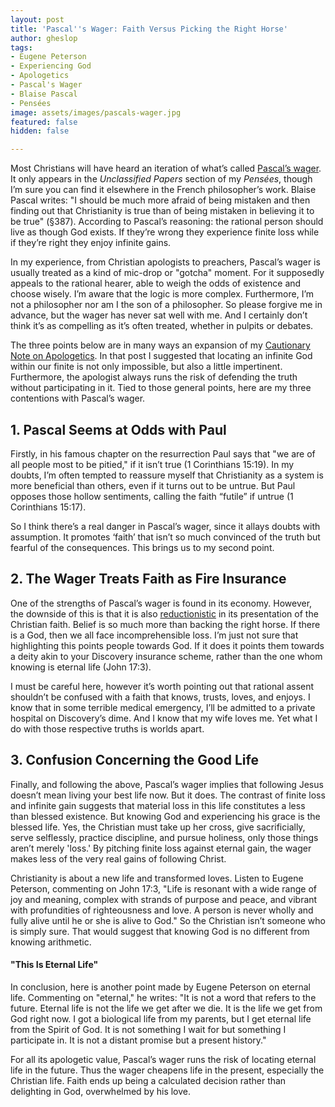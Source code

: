 ```yaml
---
layout: post
title: 'Pascal''s Wager: Faith Versus Picking the Right Horse'
author: gheslop
tags:
- Eugene Peterson
- Experiencing God
- Apologetics
- Pascal's Wager
- Blaise Pascal
- Pensées
image: assets/images/pascals-wager.jpg
featured: false
hidden: false

---
```

Most Christians will have heard an iteration of what’s called [Pascal’s wager](https://en.wikipedia.org/wiki/Pascal%27s_wager "Pascal's Wager"). It only appears in the _Unclassified Papers_ section of my _Pensées_, though I’m sure you can find it elsewhere in the French philosopher’s work. Blaise Pascal writes: "I should be much more afraid of being mistaken and then finding out that Christianity is true than of being mistaken in believing it to be true" (§387). According to Pascal’s reasoning: the rational person should live as though God exists. If they’re wrong they experience finite loss while if they’re right they enjoy infinite gains.

In my experience, from Christian apologists to preachers, Pascal’s wager is usually treated as a kind of mic-drop or "gotcha" moment. For it supposedly appeals to the rational hearer, able to weigh the odds of existence and choose wisely. I’m aware that the logic is more complex. Furthermore, I’m not a philosopher nor am I the son of a philosopher. So please forgive me in advance, but the wager has never sat well with me. And I certainly don’t think it’s as compelling as it’s often treated, whether in pulpits or debates.

The three points below are in many ways an expansion of my [Cautionary Note on Apologetics](https://rekindle.co.za/content/2022-01-20-gilead-apologetics "Doodle on Apologetics"). In that post I suggested that locating an infinite God within our finite is not only impossible, but also a little impertinent. Furthermore, the apologist always runs the risk of defending the truth without participating in it. Tied to those general points, here are my three contentions with Pascal’s wager.

## 1. Pascal Seems at Odds with Paul

Firstly, in his famous chapter on the resurrection Paul says that "we are of all people most to be pitied," if it isn’t true (1 Corinthians 15:19). In my doubts, I’m often tempted to reassure myself that Christianity as a system is more beneficial than others, even if it turns out to be untrue. But Paul opposes those hollow sentiments, calling the faith “futile” if untrue (1 Corinthians 15:17).

So I think there’s a real danger in Pascal’s wager, since it allays doubts with assumption. It promotes ‘faith’ that isn’t so much convinced of the truth but fearful of the consequences. This brings us to my second point.

## 2. The Wager Treats Faith as Fire Insurance

One of the strengths of Pascal’s wager is found in its economy. However, the downside of this is that it is also [reductionistic](https://rekindle.co.za/content/reflection-gods-grace-in-gilead-and-reductionism/ "Gilead, Grace and Reductionism") in its presentation of the Christian faith. Belief is so much more than backing the right horse. If there is a God, then we all face incomprehensible loss. I’m just not sure that highlighting this points people towards God. If it does it points them towards a deity akin to your Discovery insurance scheme, rather than the one whom knowing is eternal life (John 17:3).

I must be careful here, however it’s worth pointing out that rational assent shouldn’t be confused with a faith that knows, trusts, loves, and enjoys. I know that in some terrible medical emergency, I’ll be admitted to a private hospital on Discovery’s dime. And I know that my wife loves me. Yet what I do with those respective truths is worlds apart.

## 3. Confusion Concerning the Good Life

Finally, and following the above, Pascal’s wager implies that following Jesus doesn’t mean living your best life now. But it does. The contrast of finite loss and infinite gain suggests that material loss in this life constitutes a less than blessed existence. But knowing God and experiencing his grace is the blessed life. Yes, the Christian must take up her cross, give sacrificially, serve selflessly, practice discipline, and pursue holiness, only those things aren’t merely 'loss.' By pitching finite loss against eternal gain, the wager makes less of the very real gains of following Christ.

Christianity is about a new life and transformed loves. Listen to Eugene Peterson, commenting on John 17:3, "Life is resonant with a wide range of joy and meaning, complex with strands of purpose and peace, and vibrant with profundities of righteousness and love. A person is never wholly and fully alive until he or she is alive to God." So the Christian isn’t someone who is simply sure. That would suggest that knowing God is no different from knowing arithmetic.

#### "This Is Eternal Life"

In conclusion, here is another point made by Eugene Peterson on eternal life. Commenting on "eternal," he writes: "It is not a word that refers to the future. Eternal life is not the life we get after we die. It is the life we get from God right now. I got a biological life from my parents, but I get eternal life from the Spirit of God. It is not something I wait for but something I participate in. It is not a distant promise but a present history."

For all its apologetic value, Pascal’s wager runs the risk of locating eternal life in the future. Thus the wager cheapens life in the present, especially the Christian life. Faith ends up being a calculated decision rather than delighting in God, overwhelmed by his love.